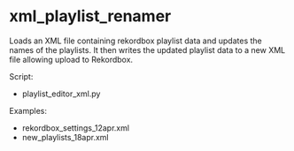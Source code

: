 # xml_playlist_renamer
Loads an XML file containing rekordbox playlist data and updates the names of the playlists. It then writes the updated playlist data to a new XML file allowing upload to Rekordbox.

Script:
* playlist_editor_xml.py

Examples:
* rekordbox_settings_12apr.xml
* new_playlists_18apr.xml
